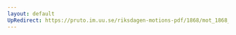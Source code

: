 ```yaml
---
layout: default
UpRedirect: https://pruto.im.uu.se/riksdagen-motions-pdf/1868/mot_1868__ak__305/mot_1868__ak__305-001.pdf
---
```

